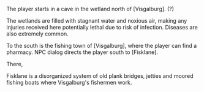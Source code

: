 The player starts in a cave in the wetland north of [Visgalburg]. (?)

The wetlands are filled with stagnant water and noxious air, making any injuries received here potentially lethal due to risk of infection. Diseases are also extremely common.

To the south is the fishing town of [Visgalburg], where the player can find a pharmacy. NPC dialog directs the player south to [Fisklane].

There,

Fisklane is a disorganized system of old plank bridges, jetties and moored fishing boats where Visgalburg's fishermen work.